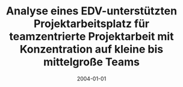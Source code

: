---
abstract: ''
authors:
- Christoph Raffelsberger
date: '2004-01-01'
featured: false
links:
- name: Publik
  url: https://publik.tuwien.ac.at/showentry.php?ID=138839&lang=1
publication_types:
- '7'
publishDate: '2004-01-01'
title: Analyse eines EDV-unterstützten Projektarbeitsplatz für teamzentrierte Projektarbeit
  mit Konzentration auf kleine bis mittelgroße Teams
url_pdf: ''
---